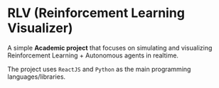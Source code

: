 # RLV (Reinforcement Learning Visualizer)

A simple **Academic project** that focuses on simulating and visualizing Reinforcement Learning + Autonomous agents in realtime.

The project uses `ReactJS` and `Python` as the main programming languages/libraries.

